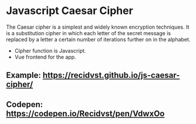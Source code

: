 # Javascript Caesar Cipher

The Caesar cipher is a simplest and widely known encryption techniques. It is a substitution cipher in which each letter of the secret message is replaced by a letter a certain number of iterations further on in the alphabet.

- Cipher function is Javascript. 
- Vue frontend for the app.

## Example: https://recidvst.github.io/js-caesar-cipher/
## Codepen: https://codepen.io/Recidvst/pen/VdwxOo